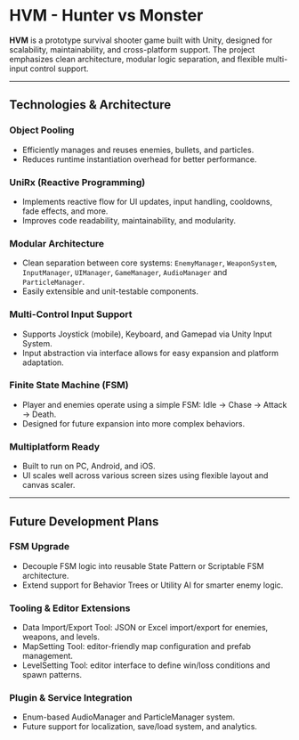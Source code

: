 # HVM - Hunter vs Monster

**HVM** is a prototype survival shooter game built with Unity, designed for scalability, maintainability, and cross-platform support. The project emphasizes clean architecture, modular logic separation, and flexible multi-input control support.

---

## Technologies & Architecture

### Object Pooling
- Efficiently manages and reuses enemies, bullets, and particles.
- Reduces runtime instantiation overhead for better performance.

### UniRx (Reactive Programming)
- Implements reactive flow for UI updates, input handling, cooldowns, fade effects, and more.
- Improves code readability, maintainability, and modularity.

### Modular Architecture
- Clean separation between core systems: `EnemyManager`, `WeaponSystem`, `InputManager`, `UIManager`, `GameManager`, `AudioManager` and `ParticleManager`.
- Easily extensible and unit-testable components.

### Multi-Control Input Support
- Supports Joystick (mobile), Keyboard, and Gamepad via Unity Input System.
- Input abstraction via interface allows for easy expansion and platform adaptation.

### Finite State Machine (FSM)
- Player and enemies operate using a simple FSM: Idle → Chase → Attack → Death.
- Designed for future expansion into more complex behaviors.

### Multiplatform Ready
- Built to run on PC, Android, and iOS.
- UI scales well across various screen sizes using flexible layout and canvas scaler.

---

## Future Development Plans

### FSM Upgrade
- Decouple FSM logic into reusable State Pattern or Scriptable FSM architecture.
- Extend support for Behavior Trees or Utility AI for smarter enemy logic.

### Tooling & Editor Extensions
- Data Import/Export Tool: JSON or Excel import/export for enemies, weapons, and levels.
- MapSetting Tool: editor-friendly map configuration and prefab management.
- LevelSetting Tool: editor interface to define win/loss conditions and spawn patterns.

### Plugin & Service Integration
- Enum-based AudioManager and ParticleManager system.
- Future support for localization, save/load system, and analytics.
